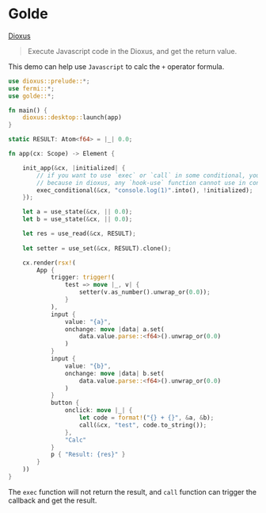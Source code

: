 # Golde

[Dioxus](https://github.com/DioxusLabs/dioxus)

> Execute Javascript code in the Dioxus, and get the return value.

This demo can help use `Javascript` to calc the `+` operator formula.

```rust
use dioxus::prelude::*;
use fermi::*;
use golde::*;

fn main() {
    dioxus::desktop::launch(app)
}

static RESULT: Atom<f64> = |_| 0.0;

fn app(cx: Scope) -> Element {

    init_app(&cx, |initialized| {
        // if you want to use `exec` or `call` in some conditional, you must pass the bool value for *_conditional;
        // because in dioxus, any `hook-use` function cannot use in conditional.
        exec_conditional(&cx, "console.log(1)".into(), !initialized);
    });

    let a = use_state(&cx, || 0.0);
    let b = use_state(&cx, || 0.0);

    let res = use_read(&cx, RESULT);
    
    let setter = use_set(&cx, RESULT).clone();

    cx.render(rsx!(
        App {
            trigger: trigger!(
                test => move |_, v| {
                    setter(v.as_number().unwrap_or(0.0));
                }
            ),
            input {
                value: "{a}",
                onchange: move |data| a.set(
                    data.value.parse::<f64>().unwrap_or(0.0)
                )
            }
            input {
                value: "{b}",
                onchange: move |data| b.set(
                    data.value.parse::<f64>().unwrap_or(0.0)
                )
            }
            button {  
                onclick: move |_| {
                    let code = format!("{} + {}", &a, &b);
                    call(&cx, "test", code.to_string());
                },
                "Calc"
            }
            p { "Result: {res}" }
        }
    ))
}
```

The `exec` function will not return the result, and `call` function can trigger the callback and get the result.